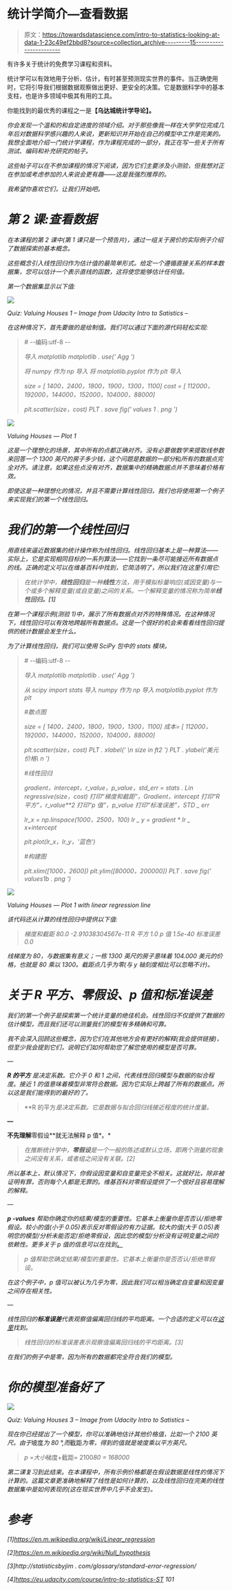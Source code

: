 # 统计学简介—查看数据

> 原文：<https://towardsdatascience.com/intro-to-statistics-looking-at-data-1-23c49ef2bbd8?source=collection_archive---------15----------------------->

有许多关于统计的免费学习课程和资料。

统计学可以有效地用于分析、估计，有时甚至预测现实世界的事件。当正确使用时，它将引导我们根据数据观察做出更好、更安全的决策。它是数据科学中的基本支柱，也是许多领域中极其有用的工具。

你能找到的最优秀的课程之一是[](https://eu.udacity.com/course/intro-to-statistics--st101)**【乌达城统计学导论】。**

*你会发现一个温和的和自定进度的领域介绍。对于那些像我一样在大学学位完成几年后对数据科学感兴趣的人来说，更新知识并开始在自己的模型中工作是完美的。我想全面地介绍一门统计学课程，作为课程完成的一部分，我正在写一些关于所有测试、编码和补充研究的帖子。*

*这些帖子可以在不参加课程的情况下阅读，因为它们主要涉及小测验，但我想对正在参加或考虑参加的人来说会更有趣——这是我强烈推荐的。*

*我希望你喜欢它们，让我们开始吧。*

# *第 2 课:查看数据*

*在本课程的第 2 课中(第 1 课只是一个预告片)，通过一组关于房价的实际例子介绍了数据探索的基本概念。*

*这些概念引入线性回归作为估计值的最简单形式。给定一个遵循直接关系的样本数据集，您可以估计一个表示直线的函数，这将使您能够估计任何值。*

*第一个数据集显示以下值:*

*![](img/18b86a9b54e1e423936bf73f44be5ba4.png)*

*Quiz: Valuing Houses 1 – Image from Udacity Intro to Satistics –*

*在这种情况下，首先要做的是绘制值。我们可以通过下面的源代码轻松实现:*

> *# -*-编码:utf-8 -*-*
> 
> *导入 matplotlib
> matplotlib . use(' Agg ')*
> 
> *将 numpy 作为 np 导入
> 将 matplotlib.pyplot 作为 plt 导入*
> 
> *size = [ 1400，2400，1800，1900，1300，1100]
> cost = [ 112000，192000，144000，152000，104000，88000]*
> 
> *plt.scatter(size，cost)
> PLT . save fig(' values 1 . png ')*

*![](img/30a83fe2b48d1df09ecbad0ce1d02dcb.png)*

*Valuing Houses — Plot 1*

*这是一个理想化的场景，其中所有的点都正确对齐。没有必要做数学来提取线参数来回答一个 1300 英尺的房子多少钱，这个问题是数据的一部分*和*所有的数据点完全对齐。请注意，如果这些点没有对齐，数据集中的精确数据点并不意味着价格有效。*

*即使这是一种理想化的情况，并且不需要计算线性回归，我们也将使用第一个例子来实现我们的第一个线性回归。*

# *我们的第一个线性回归*

*用直线来逼近数据集的统计操作称为线性回归。线性回归基本上是一种算法——实际上，它是实现相同目标的一系列算法——它找到一条尽可能接近所有数据点的线。正确的定义可以在维基百科中找到，它简洁明了，所以我们在这里引用它:*

> *在统计学中，**线性回归**是一种**线性**方法，用于模拟标量响应(或因变量)与一个或多个解释变量(或自变量)之间的关系。一个解释变量的情况称为简单**线性回归。[1]***

*在第一个课程示例(测验 1)中，展示了所有数据点对齐的特殊情况。在这种情况下，线性回归可以有效地跨越所有数据点。这是一个很好的机会来看看线性回归提供的统计数据会发生什么。*

*为了计算线性回归，我们可以使用 *SciPy* 包中的 *stats* 模块。*

> *# -*-编码:utf-8 -*-*
> 
> *导入 matplotlib
> matplotlib . use(' Agg ')*
> 
> *从 scipy import stats 导入 numpy 作为 np
> 导入 matplotlib.pyplot 作为 plt*
> 
> *#散点图*
> 
> *size = [ 1400，2400，1800，1900，1300，1100]
> 成本= [ 112000，192000，144000，152000，104000，88000]*
> 
> *plt.scatter(size，cost)
> PLT . xlabel(' \n size in ft2 ')
> PLT . ylabel('美元价格\ n ')*
> 
> *#线性回归*
> 
> *gradient，intercept，r_value，p_value，std_err = stats . Lin regressive(size，cost)
> 打印“梯度和截距”，Gradient，intercept
> 打印“R 平方”，r_value**2
> 打印“p 值”，p_value
> 打印“标准误差”，STD _ err*
> 
> *lr_x = np.linspace(1000，2500，100)
> lr _ y = gradient * lr _ x+intercept*
> 
> *plt.plot(lr_x，lr_y，'蓝色')*
> 
> *#构建图*
> 
> *plt.xlim([1000，2600])
> plt.ylim([80000，200000])
> PLT . save fig(' values1b . png ')*

*![](img/3c5b3f1d65b27146dd173d93744ab748.png)*

*Valuing Houses — Plot 1 with linear regression line*

*该代码还从计算的线性回归中提供以下值:*

> *梯度和截距 80.0 -2.91038304567e-11
> R 平方 1.0
> p 值 1.5e-40
> 标准误差 0.0*

*线梯度为 80，与数据集有意义；一栋 1300 英尺的房子意味着 104.000 美元的价格，也就是 80 乘以 1300。截距点几乎为零(与 y 轴刻度相比可以忽略不计)。*

# *关于 R 平方、零假设、p 值和标准误差*

*我们的第一个例子是探索第一个统计变量的绝佳机会。线性回归不仅提供了数据的估计模型，而且我们还可以测量我们的模型有多精确和可靠。*

*我不会深入回顾这些概念，因为它们在其他地方会有更好的解释(我会提供链接)，但至少我会提到它们，说明它们如何帮助您了解您使用的模型是否可靠。*

*—*

****R 的平方*** 是决定系数。它介于 0 和 1 之间，代表线性回归模型与数据的拟合程度。接近 1 的值意味着模型非常符合数据。因为它实际上跨越了所有的数据点。所以这是我们能得到的最好的了。*

> **R 的平方*是决定系数。它是数据与拟合回归线接近程度的统计度量。*

**—**

**不先理解**零假设**就无法解释 p 值*。*

> *在推断统计学中，**零假设**是一个一般的陈述或默认立场，即两个测量的现象之间没有关系，或者组之间没有关联。[2]*

*所以基本上，默认情况下，你假设因变量和自变量完全不相关。这就好比，除非被证明有罪，否则每个人都是无罪的。维基百科对零假设提供了一个很好且容易理解的解释。*

*—*

****p* -values** 帮助你确定你的结果/模型的重要性。它基本上衡量你是否否认/拒绝零假设。较小的值(小于 0.05)表示反对零假设的有力证据。较大的值(大于 0.05)表明您的模型/分析未能否定/拒绝零假设，因此您的模型/分析没有证明变量之间的依赖性。更多关于 p 值的信息可以在找到[。](https://www.dummies.com/education/math/statistics/what-a-p-value-tells-you-about-statistical-data/)*

> *p 值帮助您确定结果/模型的重要性。它基本上衡量你是否否认/拒绝零假设。*

*在这个例子中，p 值可以被认为几乎为零，因此我们可以相当确定自变量和因变量之间存在相关性。*

*—*

*线性回归的**标准误差**代表观察值偏离回归线的平均距离。一个合适的定义可以在[这里](http://statisticsbyjim.com/glossary/standard-error-regression/)找到。*

> *线性回归的标准误差表示观察值偏离回归线的平均距离。[3]*

*在我们的例子中是零，因为所有的数据都完全符合我们的模型。*

# *你的模型准备好了*

*![](img/20d0ec4485df608f7869184955dfdea9.png)*

*Quiz: Valuing Houses 3 – Image from Udacity Intro to Satistics –*

*现在你已经提出了一个模型，你可以准确地估计其他价格值，比如一个 2100 英尺。由于*坡度*为 80 °,而*截距*为零，得到的值就是坡度乘以平方英尺。*

> *p =大小*梯度+截距= 2100*80 = 168000*

*第二课复习到此结束。在本课程中，所有示例价格都是在假设数据是线性的情况下计算的。这篇文章更准确地解释了线性是如何计算的，以及线性回归在完美的线性数据集中是如何表现的(这在现实世界中几乎不会发生)。*

# *参考*

*[1]https://en.m.wikipedia.org/wiki/Linear_regression*

*[2]https://en.m.wikipedia.org/wiki/Null_hypothesis*

*[3]http://statisticsbyjim . com/glossary/standard-error-regression/*

*[4]https://eu.udacity.com/course/intro-to-statistics-ST 101*